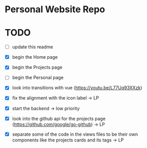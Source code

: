 # Personal Website Repo

# TODO
- [ ] update this readme
- [x] begin the Home page
- [x] begin the Projects page
- [ ] begin the Personal page

- [x] look into transitions with vue (https://youtu.be/L77Uq93XXzk)
- [x] fix the alignment with the icon label -> LP
- [x] start the backend -> low priority
- [x] look into the github api for the projects page (https://github.com/google/go-github) -> LP
- [x] separate some of the code in the views files to be their own components like the projects cards and its tags -> LP
